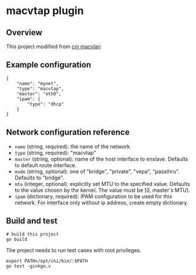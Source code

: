 # macvtap plugin

## Overview

This project modified from [cni macvlan](https://github.com/containernetworking/plugins/tree/master/plugins/main/macvlan)

## Example configuration

```
{
	"name": "mynet",
	"type": "macvtap",
	"master": "eth0",
	"ipam": {
		"type": "dhcp"
	}
}
```

## Network configuration reference

* `name` (string, required): the name of the network
* `type` (string, required): "macvtap"
* `master` (string, optional): name of the host interface to enslave. Defaults to default route interface.
* `mode` (string, optional): one of "bridge", "private", "vepa", "passthru". Defaults to "bridge".
* `mtu` (integer, optional): explicitly set MTU to the specified value. Defaults to the value chosen by the kernel. The value must be \[0, master's MTU\].
* `ipam` (dictionary, required): IPAM configuration to be used for this network. For interface only without ip address, create empty dictionary.

## Build and test

```shell script
# build this project
go build
```

The project needs to run test cases with root privileges.
```shell script
export PATH=/opt/cni/bin/:$PATH
go test -ginkgo.v
```


